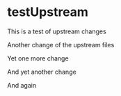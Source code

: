 # testUpstream

This is a test of upstream changes

Another change of the upstream files

Yet one more change

And yet another change

And again
